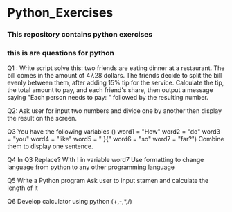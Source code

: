 # Python_Exercises  
### This repository contains python exercises
### this is are questions for python

Q1 : Write script solve this: two friends are eating dinner at a restaurant. The bill comes in the amount of 47.28 dollars. The friends decide to split the bill evenly between them, after adding 15% tip for the service. Calculate the tip, the total amount to pay, and each friend's share, then output a message saying "Each person needs to pay: " followed by the resulting number.


 Q2: Ask user for input two numbers and divide one by another then display the result on the screen.

Q3 You have the following variables   () word1 = "How" word2 = "do" word3 = "you" word4 = "like"  word5 = " }{" word6 = "so" word7 = "far?") Combine them to display one sentence.

Q4
 In Q3 Replace? With ! in variable word7 Use formatting to change language from python to any other programming language

 Q5 Write a Python program Ask user to input stamen and calculate the length of it 
 
 Q6 Develop calculator using python (+,-,*,/)
